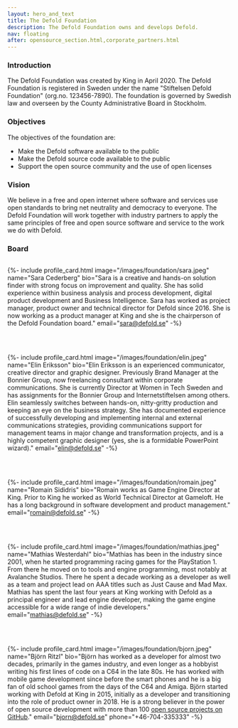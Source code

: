 ```yaml
---
layout: hero_and_text
title: The Defold Foundation
description: The Defold Foundation owns and develops Defold.
nav: floating
after: opensource_section.html,corporate_partners.html
---
```


### Introduction
The Defold Foundation was created by King in April 2020. The Defold Foundation is registered in Sweden under the name "Stiftelsen Defold Foundation" (org.no. 123456-7890). The foundation is governed by Swedish law and overseen by the County Administrative Board in Stockholm.

### Objectives
The objectives of the foundation are:

* Make the Defold software available to the public
* Make the Defold source code available to the public
* Support the open source community and the use of open licenses

### Vision
We believe in a free and open internet where software and services use open standards to bring net neutrality and democracy to everyone. The Defold Foundation will work together with industry partners to apply the same principles of free and open source software and service to the work we do with Defold.

### Board

<div style="display: grid; grid-template-columns: repeat(auto-fit, minmax(300px, 1fr)); grid-gap: 2rem; padding: 0px;">

{%- include profile_card.html
	image="/images/foundation/sara.jpeg"
	name="Sara Cederberg"
	bio="Sara is a creative and hands-on solution finder with strong focus on improvement and quality. She has solid experience within business analysis and process development, digital product development and Business Intelligence. Sara has worked as project manager, product owner and technical director for Defold since 2016. She is now working as a product manager at King and she is the chairperson of the Defold Foundation board."
	email="sara@defold.se"
-%}

{%- include profile_card.html
	image="/images/foundation/elin.jpeg"
	name="Elin Eriksson"
	bio="Elin Eriksson is an experienced communicator, creative director and graphic designer. Previously Brand Manager at the Bonnier Group, now freelancing consultant within corporate communications. She is currently Director at Women in Tech Sweden and has assignments for the Bonnier Group and Internetstiftelsen among others. Elin seamlessly switches between hands-on, nitty-gritty production and keeping an eye on the business strategy. She has documented experience of successfully developing and implementing internal and external communications strategies, providing communications support for management teams in major change and transformation projects, and is a highly competent graphic designer (yes, she is a formidable PowerPoint wizard)."
	email="elin@defold.se"
-%}

{%- include profile_card.html
	image="/images/foundation/romain.jpeg"
	name="Romain Sididris"
	bio="Romain works as Game Engine Director at King. Prior to King he worked as World Technical Director at Gameloft. He has a long background in software development and product management."
	email="romain@defold.se"
-%}

{%- include profile_card.html
	image="/images/foundation/mathias.jpeg"
	name="Mathias Westerdahl"
	bio="Mathias has been in the industry since 2001, when he started programming racing games for the PlayStation 1. From there he moved on to tools and engine programming, most notably at Avalanche Studios. There he spent a decade working as a developer as well as a team and project lead on AAA titles such as Just Cause and Mad Max. Mathias has spent the last four years at King working with Defold as a principal engineer and lead engine developer, making the game engine accessible for a wide range of indie developers."
	email="mathias@defold.se"
-%}

{%- include profile_card.html
	image="/images/foundation/bjorn.jpeg"
	name="Björn Ritzl"
	bio="Björn has worked as a developer for almost two decades, primarily in the games industry, and even longer as a hobbyist writing his first lines of code on a C64 in the late 80s. He has worked with mobile game development since before the smart phones and he is a big fan of old school games from the days of the C64 and Amiga. Björn started working with Defold at King in 2015, initially as a developer and transitioning into the role of product owner in 2018. He is a strong believer in the power of open source development with more than 100 [open source projects on GitHub](https://www.github.com/britzl)."
	email="bjorn@defold.se"
	phone="+46-704-335333"
-%}
</div>
